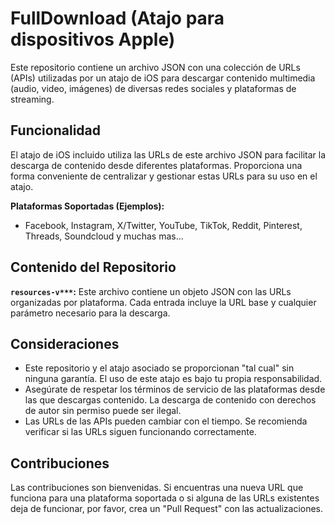 # FullDownload (Atajo para dispositivos Apple)

Este repositorio contiene un archivo JSON con una colección de URLs (APIs) utilizadas por un atajo de iOS para descargar contenido multimedia (audio, video, imágenes) de diversas redes sociales y plataformas de streaming.

## Funcionalidad

El atajo de iOS incluido utiliza las URLs de este archivo JSON para facilitar la descarga de contenido desde diferentes plataformas.  Proporciona una forma conveniente de centralizar y gestionar estas URLs para su uso en el atajo.

**Plataformas Soportadas (Ejemplos):**

* Facebook, Instagram, X/Twitter, YouTube, TikTok, Reddit, Pinterest, Threads, Soundcloud y muchas mas...

## Contenido del Repositorio

**`resources-v***`:**  Este archivo contiene un objeto JSON con las URLs organizadas por plataforma.  Cada entrada incluye la URL base y cualquier parámetro necesario para la descarga.

## Consideraciones

- Este repositorio y el atajo asociado se proporcionan "tal cual" sin ninguna garantía. El uso de este atajo es bajo tu propia responsabilidad.
- Asegúrate de respetar los términos de servicio de las plataformas desde las que descargas contenido. La descarga de contenido con derechos de autor sin permiso puede ser ilegal.
- Las URLs de las APIs pueden cambiar con el tiempo. Se recomienda verificar si las URLs siguen funcionando correctamente.


## Contribuciones

Las contribuciones son bienvenidas. Si encuentras una nueva URL que funciona para una plataforma soportada o si alguna de las URLs existentes deja de funcionar, por favor, crea un "Pull Request" con las actualizaciones.
